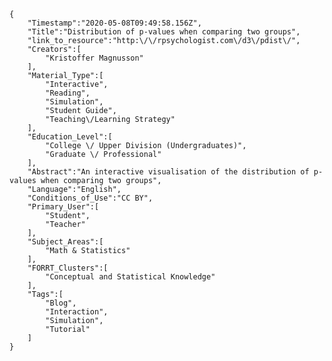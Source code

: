 
    {
        "Timestamp":"2020-05-08T09:49:58.156Z",
        "Title":"Distribution of p-values when comparing two groups",
        "link_to_resource":"http:\/\/rpsychologist.com\/d3\/pdist\/",
        "Creators":[
            "Kristoffer Magnusson"
        ],
        "Material_Type":[
            "Interactive",
            "Reading",
            "Simulation",
            "Student Guide",
            "Teaching\/Learning Strategy"
        ],
        "Education_Level":[
            "College \/ Upper Division (Undergraduates)",
            "Graduate \/ Professional"
        ],
        "Abstract":"An interactive visualisation of the distribution of p-values when comparing two groups",
        "Language":"English",
        "Conditions_of_Use":"CC BY",
        "Primary_User":[
            "Student",
            "Teacher"
        ],
        "Subject_Areas":[
            "Math & Statistics"
        ],
        "FORRT_Clusters":[
            "Conceptual and Statistical Knowledge"
        ],
        "Tags":[
            "Blog",
            "Interaction",
            "Simulation",
            "Tutorial"
        ]
    }

